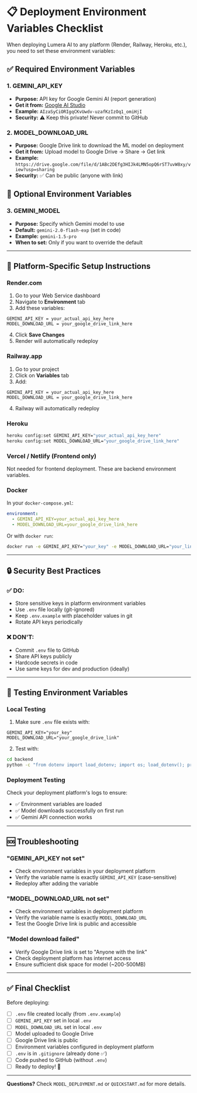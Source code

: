 # 📋 Deployment Environment Variables Checklist

When deploying Lumera AI to any platform (Render, Railway, Heroku, etc.), you need to set these environment variables:

## ✅ Required Environment Variables

### 1. GEMINI_API_KEY
- **Purpose:** API key for Google Gemini AI (report generation)
- **Get it from:** [Google AI Studio](https://makersuite.google.com/app/apikey)
- **Example:** `AIzaSyCiORIgqCKvUwdv-uzafKzIzOq1_omiHjI`
- **Security:** ⚠️ Keep this private! Never commit to GitHub

### 2. MODEL_DOWNLOAD_URL
- **Purpose:** Google Drive link to download the ML model on deployment
- **Get it from:** Upload model to Google Drive → Share → Get link
- **Example:** `https://drive.google.com/file/d/1ABc2DEfg3HIJk4LMN5opQ6rST7uvW8xy/view?usp=sharing`
- **Security:** ✅ Can be public (anyone with link)

## 🔧 Optional Environment Variables

### 3. GEMINI_MODEL
- **Purpose:** Specify which Gemini model to use
- **Default:** `gemini-2.0-flash-exp` (set in code)
- **Example:** `gemini-1.5-pro`
- **When to set:** Only if you want to override the default

---

## 📝 Platform-Specific Setup Instructions

### Render.com

1. Go to your Web Service dashboard
2. Navigate to **Environment** tab
3. Add these variables:

```
GEMINI_API_KEY = your_actual_api_key_here
MODEL_DOWNLOAD_URL = your_google_drive_link_here
```

4. Click **Save Changes**
5. Render will automatically redeploy

### Railway.app

1. Go to your project
2. Click on **Variables** tab
3. Add:

```
GEMINI_API_KEY = your_actual_api_key_here
MODEL_DOWNLOAD_URL = your_google_drive_link_here
```

4. Railway will automatically redeploy

### Heroku

```bash
heroku config:set GEMINI_API_KEY="your_actual_api_key_here"
heroku config:set MODEL_DOWNLOAD_URL="your_google_drive_link_here"
```

### Vercel / Netlify (Frontend only)

Not needed for frontend deployment. These are backend environment variables.

### Docker

In your `docker-compose.yml`:

```yaml
environment:
  - GEMINI_API_KEY=your_actual_api_key_here
  - MODEL_DOWNLOAD_URL=your_google_drive_link_here
```

Or with `docker run`:

```bash
docker run -e GEMINI_API_KEY="your_key" -e MODEL_DOWNLOAD_URL="your_link" your-image
```

---

## 🔒 Security Best Practices

### ✅ DO:
- Store sensitive keys in platform environment variables
- Use `.env` file locally (git-ignored)
- Keep `.env.example` with placeholder values in git
- Rotate API keys periodically

### ❌ DON'T:
- Commit `.env` file to GitHub
- Share API keys publicly
- Hardcode secrets in code
- Use same keys for dev and production (ideally)

---

## 🧪 Testing Environment Variables

### Local Testing

1. Make sure `.env` file exists with:
```properties
GEMINI_API_KEY="your_key"
MODEL_DOWNLOAD_URL="your_google_drive_link"
```

2. Test with:
```bash
cd backend
python -c "from dotenv import load_dotenv; import os; load_dotenv(); print('GEMINI_API_KEY:', 'SET' if os.getenv('GEMINI_API_KEY') else 'NOT SET'); print('MODEL_DOWNLOAD_URL:', 'SET' if os.getenv('MODEL_DOWNLOAD_URL') else 'NOT SET')"
```

### Deployment Testing

Check your deployment platform's logs to ensure:
- ✅ Environment variables are loaded
- ✅ Model downloads successfully on first run
- ✅ Gemini API connection works

---

## 🆘 Troubleshooting

### "GEMINI_API_KEY not set"
- Check environment variables in your deployment platform
- Verify the variable name is exactly `GEMINI_API_KEY` (case-sensitive)
- Redeploy after adding the variable

### "MODEL_DOWNLOAD_URL not set"
- Check environment variables in deployment platform
- Verify the variable name is exactly `MODEL_DOWNLOAD_URL`
- Test the Google Drive link is public and accessible

### "Model download failed"
- Verify Google Drive link is set to "Anyone with the link"
- Check deployment platform has internet access
- Ensure sufficient disk space for model (~200-500MB)

---

## ✅ Final Checklist

Before deploying:

- [ ] `.env` file created locally (from `.env.example`)
- [ ] `GEMINI_API_KEY` set in local `.env`
- [ ] `MODEL_DOWNLOAD_URL` set in local `.env`
- [ ] Model uploaded to Google Drive
- [ ] Google Drive link is public
- [ ] Environment variables configured in deployment platform
- [ ] `.env` is in `.gitignore` (already done ✅)
- [ ] Code pushed to GitHub (without `.env`)
- [ ] Ready to deploy! 🚀

---

**Questions?** Check `MODEL_DEPLOYMENT.md` or `QUICKSTART.md` for more details.
